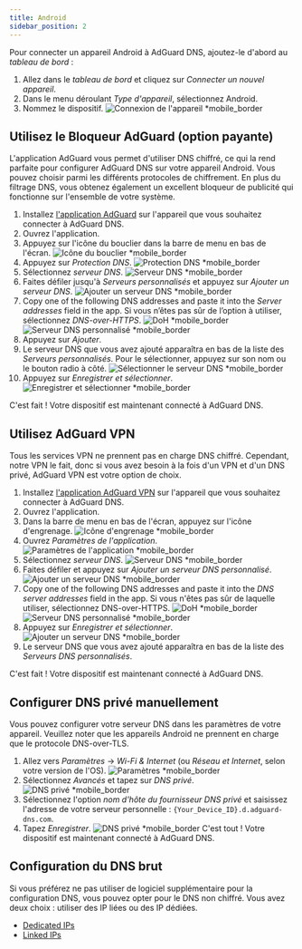 ```yaml
---
title: Android
sidebar_position: 2
---
```


Pour connecter un appareil Android à AdGuard DNS, ajoutez-le d'abord au _tableau de bord_ :

1. Allez dans le _tableau de bord_ et cliquez sur _Connecter un nouvel appareil_.
2. Dans le menu déroulant _Type d'appareil_, sélectionnez Android.
3. Nommez le dispositif.
   ![Connexion de l'appareil \*mobile\_border](https://cdn.adtidy.org/content/kb/dns/private/new_dns/connect/android_ab/choose_android.png)

## Utilisez le Bloqueur AdGuard (option payante)

L'application AdGuard vous permet d'utiliser DNS chiffré, ce qui la rend parfaite pour configurer AdGuard DNS sur votre appareil Android. Vous pouvez choisir parmi les différents protocoles de chiffrement. En plus du filtrage DNS, vous obtenez également un excellent bloqueur de publicité qui fonctionne sur l'ensemble de votre système.

1. Installez [l'application AdGuard](https://adguard.com/adguard-android/overview.html) sur l'appareil que vous souhaitez connecter à AdGuard DNS.
2. Ouvrez l'application.
3. Appuyez sur l'icône du bouclier dans la barre de menu en bas de l'écran.
   ![Icône du bouclier \*mobile\_border](https://cdn.adtidy.org/content/kb/dns/private/new_dns/connect/android_ab/android_step3.png)
4. Appuyez sur _Protection DNS_.
   ![Protection DNS \*mobile\_border](https://cdn.adtidy.org/content/kb/dns/private/new_dns/connect/android_ab/android_step4.png)
5. Sélectionnez _serveur DNS_.
   ![Serveur DNS \*mobile\_border](https://cdn.adtidy.org/content/kb/dns/private/new_dns/connect/android_ab/android_step5.png)
6. Faites défiler jusqu'à _Serveurs personnalisés_ et appuyez sur _Ajouter un serveur DNS_.
   ![Ajouter un serveur DNS \*mobile\_border](https://cdn.adtidy.org/content/kb/dns/private/new_dns/connect/android_ab/android_step6.png)
7. Copy one of the following DNS addresses and paste it into the _Server addresses_ field in the app. Si vous n’êtes pas sûr de l’option à utiliser, sélectionnez _DNS-over-HTTPS_.
   ![DoH \*mobile\_border](https://cdn.adtidy.org/content/kb/dns/private/new_dns/connect/android_ab/android_step7_1.png)
   ![Serveur DNS personnalisé \*mobile\_border](https://cdn.adtidy.org/content/kb/dns/private/new_dns/connect/android_ab/android_step7_2.png)
8. Appuyez sur _Ajouter_.
9. Le serveur DNS que vous avez ajouté apparaîtra en bas de la liste des _Serveurs personnalisés_. Pour le sélectionner, appuyez sur son nom ou le bouton radio à côté.
   ![Sélectionner le serveur DNS \*mobile\_border](https://cdn.adtidy.org/content/kb/dns/private/new_dns/connect/android_ab/android_step_9.png)
10. Appuyez sur _Enregistrer et sélectionner_.
    ![Enregistrer et sélectionner \*mobile\_border](https://cdn.adtidy.org/content/kb/dns/private/new_dns/connect/android_ab/android_step10.png)

C'est fait ! Votre dispositif est maintenant connecté à AdGuard DNS.

## Utilisez AdGuard VPN

Tous les services VPN ne prennent pas en charge DNS chiffré. Cependant, notre VPN le fait, donc si vous avez besoin à la fois d'un VPN et d'un DNS privé, AdGuard VPN est votre option de choix.

1. Installez [l'application AdGuard VPN](https://adguard-vpn.com/android/overview.html) sur l'appareil que vous souhaitez connecter à AdGuard DNS.
2. Ouvrez l'application.
3. Dans la barre de menu en bas de l'écran, appuyez sur l'icône d'engrenage.
   ![Icône d'engrenage \*mobile\_border](https://cdn.adtidy.org/content/kb/dns/private/new_dns/connect/android_vpn/android_step3.png)
4. Ouvrez _Paramètres de l'application_.
   ![Paramètres de l'application \*mobile\_border](https://cdn.adtidy.org/content/kb/dns/private/new_dns/connect/android_vpn/android_step4.png)
5. Sélectionnez _serveur DNS_.
   ![Serveur DNS \*mobile\_border](https://cdn.adtidy.org/content/kb/dns/private/new_dns/connect/android_vpn/android_step5.png)
6. Faites défiler et appuyez sur _Ajouter un serveur DNS personnalisé_.
   ![Ajouter un serveur DNS \*mobile\_border](https://cdn.adtidy.org/content/kb/dns/private/new_dns/connect/android_vpn/android_step6.png)
7. Copy one of the following DNS addresses and paste it into the _DNS server addresses_ field in the app. Si vous n'êtes pas sûr de laquelle utiliser, sélectionnez DNS-over-HTTPS.
   ![DoH \*mobile\_border](https://cdn.adtidy.org/content/kb/dns/private/new_dns/connect/android_vpn/android_step7_1.png)
   ![Serveur DNS personnalisé \*mobile\_border](https://cdn.adtidy.org/content/kb/dns/private/new_dns/connect/android_vpn/android_step7_2.png)
8. Appuyez sur _Enregistrer et sélectionner_.
   ![Ajouter un serveur DNS \*mobile\_border](https://cdn.adtidy.org/content/kb/dns/private/new_dns/connect/android_vpn/android_step8.png)
9. Le serveur DNS que vous avez ajouté apparaîtra en bas de la liste des _Serveurs DNS personnalisés_.

C'est fait ! Votre dispositif est maintenant connecté à AdGuard DNS.

## Configurer DNS privé manuellement

Vous pouvez configurer votre serveur DNS dans les paramètres de votre appareil. Veuillez noter que les appareils Android ne prennent en charge que le protocole DNS-over-TLS.

1. Allez vers _Paramètres_ → _Wi-Fi & Internet_ (ou _Réseau et Internet_, selon votre version de l'OS).
   ![Paramètres \*mobile\_border](https://cdn.adtidy.org/content/kb/dns/private/new_dns/connect/android_manual/manual_step1.png)
2. Sélectionnez _Avancés_ et tapez sur _DNS privé_.
   ![DNS privé \*mobile\_border](https://cdn.adtidy.org/content/kb/dns/private/new_dns/connect/android_manual/manual_step2.png)
3. Sélectionnez l'option _nom d'hôte du fournisseur DNS privé_ et saisissez l'adresse de votre serveur personnelle : `{Your_Device_ID}.d.adguard-dns.com`.
4. Tapez _Enregistrer_.
   ![DNS privé \*mobile\_border](https://cdn.adtidy.org/content/kb/dns/private/new_dns/connect/android_manual/manual_step4.png)
   C'est tout ! Votre dispositif est maintenant connecté à AdGuard DNS.

## Configuration du DNS brut

Si vous préférez ne pas utiliser de logiciel supplémentaire pour la configuration DNS, vous pouvez opter pour le DNS non chiffré. Vous avez deux choix : utiliser des IP liées ou des IP dédiées.

- [Dedicated IPs](/private-dns/connect-devices/other-options/dedicated-ip.md)
- [Linked IPs](/private-dns/connect-devices/other-options/linked-ip.md)
